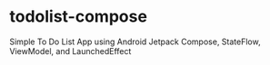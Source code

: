 # todolist-compose
Simple To Do List App using Android Jetpack Compose, StateFlow, ViewModel, and LaunchedEffect
